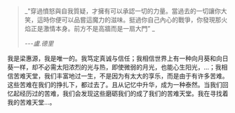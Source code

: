 > _"穿過憤怒與自我質疑，才擁有可以承認一切的力量。當過去的一切讓你大笑，這時你便可以品嘗這魔力的滋味。挺過你自己內心的戰爭，你發現那火焰正是激情本身。前方不是高牆而是一扇大門” _
> 
> _---盧.德里_

我是梁惠源，我是唯一的。我笃定真诚与信任；我相信世界上有一种向月葵和向日葵一样，却不必需太阳浓烈的光与热，即使微弱的月光，也能心生阳光，...；我相信苦难天堂，我们丰富地过一生，不是因为有太大的享乐，而是由于有许多苦难。这些苦难在我们的挣扎下，都过去了。且从记忆中升华，成为一种泰然。当我们回忆起经历过的苦难，我们会发现这些磨砺我们的成了我们的苦难天堂。我在寻找着我的苦难天堂...。

